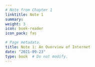 ```yaml
---
# Note from Chapter 1
linktitle: Note 1
summary:  
weight: 3
icon: book-reader
icon_pack: fas

# Page metadata.
title: Note 1: An Overview of Internet
date: "2021-09-23"
type: book  # Do not modify.
---
```

